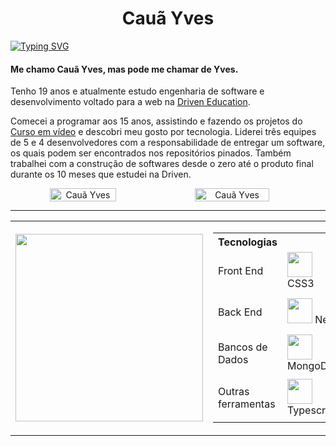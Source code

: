 <h1 align="center">Cauã Yves</h1>

[![Typing SVG](https://readme-typing-svg.herokuapp.com/?color=4169E1&size=35&center=true&vCenter=true&width=1000&lines=HELLO,+My+name+is+Cauã+Yves;I'm+19+years+old;I'm+from+Brazil;Be+Welcome!+:%29)](https://git.io/typing-svg) 

<div>
   <h4>Me chamo Cauã Yves, mas pode me chamar de Yves.</h4>
   <p>Tenho 19 anos e atualmente estudo engenharia de software e desenvolvimento voltado para a web na <a href="https://www.driven.com.br">Driven Education</a>.</p>
   <p>Comecei a programar aos 15 anos, assistindo e fazendo os projetos do <a href="https://www.cursoemvideo.com/">Curso em vídeo</a> e descobri meu gosto por tecnologia. Liderei três equipes de 5 e 4 desenvolvedores com a responsabilidade de entregar um software, os quais podem ser encontrados nos repositórios pinados. Também trabalhei com a construção de softwares desde o zero até o produto final durante os 10 meses que estudei na Driven.</p>
</div>

<div align="center">
   <div style="display: flex; align-items: center;">
      <img height="auto" width="46%" src="https://github-readme-stats.vercel.app/api?username=CauaYves&show_icons=true&theme=algolia&include_all_commits=true&count_private=true" alt="Cauã Yves"/>  
      
   <img height="auto" width="48.7%" src="https://github-readme-streak-stats.herokuapp.com/?user=CauaYves&theme=algolia" alt="Cauã Yves" />
   </div>
</div>

--------------------------------


<div align="center">
<table>
    <tr>
        <td>
            <!--grafico aqui-->
                <img width="300" src="https://github-readme-stats.vercel.app/api/top-langs/?username=CauaYves&layout=pie&theme=algolia" />
        </td>
        <td><!-- tabela de tecnologias -->
             <table>
          <tr>
            <th>Tecnologias</th>
          </tr>
          <tr>
            <td>Front End</td>
            <td><img src="https://cdn.jsdelivr.net/gh/devicons/devicon/icons/css3/css3-original.svg" height="40px" /> CSS3</td>
            <td><img src="https://cdn.jsdelivr.net/gh/devicons/devicon/icons/react/react-original.svg" height="40px" /> React</td>
            <td><img src="https://cdn.jsdelivr.net/gh/devicons/devicon/icons/html5/html5-original.svg" height="40px" /> HTML</td>
            <td><img src="https://cdn.jsdelivr.net/gh/devicons/devicon/icons/javascript/javascript-original.svg" height="40px" /> Javascript</td>
          </tr>
          <tr>
            <td>Back End</td>
            <td><img src="https://cdn.jsdelivr.net/gh/devicons/devicon/icons/nestjs/nestjs-plain.svg" height="40px" /> Nest</td>
            <td><img src="https://cdn.jsdelivr.net/gh/devicons/devicon/icons/express/express-original.svg" height="40px" /> Express</td>
            <td><img src="https://cdn.jsdelivr.net/gh/devicons/devicon/icons/jest/jest-plain.svg" height="40px" /> Jest</td>
            <td><img src="https://cdn.jsdelivr.net/gh/devicons/devicon/icons/nodejs/nodejs-original.svg" height="40px" /> NodeJs</td>
          </tr>
          <tr>
            <td>Bancos de Dados</td>
            <td><img src="https://cdn.jsdelivr.net/gh/devicons/devicon/icons/mongodb/mongodb-original.svg" height="40px"/> MongoDB</td>
            <td><img src="https://cdn.jsdelivr.net/gh/devicons/devicon/icons/postgresql/postgresql-original.svg" height="40px"/> PostgreSQL</td>
            <td><img src="https://cdn.jsdelivr.net/gh/devicons/devicon/icons/redis/redis-original.svg" height="40px" /> Redis</td>
          </tr>
          <tr>
            <td>Outras ferramentas</td>
            <td><img src="https://cdn.jsdelivr.net/gh/devicons/devicon/icons/typescript/typescript-original.svg" height="40px" /> Typescript</td>
            <td><img src="https://github.com/CauaYves/CauaYves/assets/108950428/6737ce11-303c-4a09-965b-789f3695b136" height="50"> Prisma</td>
          </tr>
        </table>
        </td>
    </tr>
</table>
   
</div>

